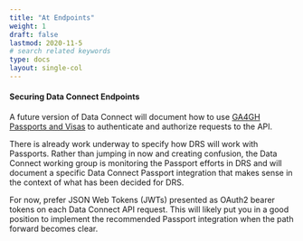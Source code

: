 ```yaml
---
title: "At Endpoints"
weight: 1
draft: false
lastmod: 2020-11-5
# search related keywords
type: docs
layout: single-col
---
```

#### Securing Data Connect Endpoints

A future version of Data Connect will document how to use [GA4GH Passports and Visas](https://github.com/ga4gh-duri/ga4gh-duri.github.io/tree/master/researcher_ids) to authenticate and authorize requests to the API.

There is already work underway to specify how DRS will work with Passports. Rather than jumping in now and creating confusion, the Data Connect working group is monitoring the Passport efforts in DRS and will document a specific Data Connect Passport integration that makes sense in the context of what has been decided for DRS.

For now, prefer JSON Web Tokens (JWTs) presented as OAuth2 bearer tokens on each Data Connect API request. This will likely put you in a good position to implement the recommended Passport integration when the path forward becomes clear.
